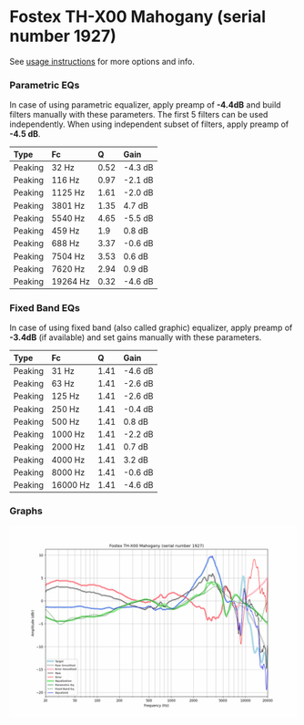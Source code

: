 # Fostex TH-X00 Mahogany (serial number 1927)
See [usage instructions](https://github.com/jaakkopasanen/AutoEq#usage) for more options and info.

### Parametric EQs
In case of using parametric equalizer, apply preamp of **-4.4dB** and build filters manually
with these parameters. The first 5 filters can be used independently.
When using independent subset of filters, apply preamp of **-4.5 dB**.

| Type    | Fc       |    Q | Gain    |
|:--------|:---------|:-----|:--------|
| Peaking | 32 Hz    | 0.52 | -4.3 dB |
| Peaking | 116 Hz   | 0.97 | -2.1 dB |
| Peaking | 1125 Hz  | 1.61 | -2.0 dB |
| Peaking | 3801 Hz  | 1.35 | 4.7 dB  |
| Peaking | 5540 Hz  | 4.65 | -5.5 dB |
| Peaking | 459 Hz   | 1.9  | 0.8 dB  |
| Peaking | 688 Hz   | 3.37 | -0.6 dB |
| Peaking | 7504 Hz  | 3.53 | 0.6 dB  |
| Peaking | 7620 Hz  | 2.94 | 0.9 dB  |
| Peaking | 19264 Hz | 0.32 | -4.6 dB |

### Fixed Band EQs
In case of using fixed band (also called graphic) equalizer, apply preamp of **-3.4dB**
(if available) and set gains manually with these parameters.

| Type    | Fc       |    Q | Gain    |
|:--------|:---------|:-----|:--------|
| Peaking | 31 Hz    | 1.41 | -4.6 dB |
| Peaking | 63 Hz    | 1.41 | -2.6 dB |
| Peaking | 125 Hz   | 1.41 | -2.6 dB |
| Peaking | 250 Hz   | 1.41 | -0.4 dB |
| Peaking | 500 Hz   | 1.41 | 0.8 dB  |
| Peaking | 1000 Hz  | 1.41 | -2.2 dB |
| Peaking | 2000 Hz  | 1.41 | 0.7 dB  |
| Peaking | 4000 Hz  | 1.41 | 3.2 dB  |
| Peaking | 8000 Hz  | 1.41 | -0.6 dB |
| Peaking | 16000 Hz | 1.41 | -4.6 dB |

### Graphs
![](./Fostex%20TH-X00%20Mahogany%20(serial%20number%201927).png)
